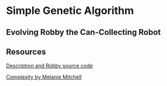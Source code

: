 # Simple Genetic Algorithm
## Evolving Robby the Can-Collecting Robot

## Resources
[Description and Robby source code](http://modelai.gettysburg.edu/2016/robby/)

[Complexity by Melanie Mitchell](https://doi.org/10.1063/1.3326990)